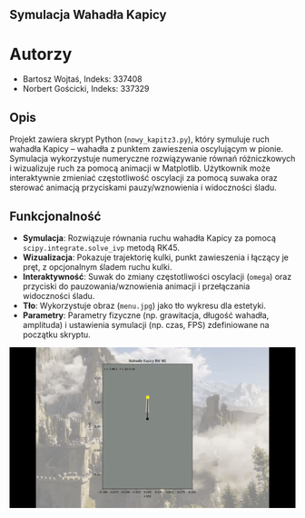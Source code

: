 ## Symulacja Wahadła Kapicy

# Autorzy

- Bartosz Wojtaś, Indeks: 337408
- Norbert Gościcki, Indeks: 337329

## Opis

Projekt zawiera skrypt Python (`nowy_kapitz3.py`), który symuluje ruch wahadła Kapicy – wahadła z punktem zawieszenia oscylującym w pionie. Symulacja wykorzystuje numeryczne rozwiązywanie równań różniczkowych i wizualizuje ruch za pomocą animacji w Matplotlib. Użytkownik może interaktywnie zmieniać częstotliwość oscylacji za pomocą suwaka oraz sterować animacją przyciskami pauzy/wznowienia i widoczności śladu.

## Funkcjonalność

- **Symulacja**: Rozwiązuje równania ruchu wahadła Kapicy za pomocą `scipy.integrate.solve_ivp` metodą RK45.
- **Wizualizacja**: Pokazuje trajektorię kulki, punkt zawieszenia i łączący je pręt, z opcjonalnym śladem ruchu kulki.
- **Interaktywność**: Suwak do zmiany częstotliwości oscylacji (`omega`) oraz przyciski do pauzowania/wznowienia animacji i przełączania widoczności śladu.
- **Tło**: Wykorzystuje obraz (`menu.jpg`) jako tło wykresu dla estetyki.
- **Parametry**: Parametry fizyczne (np. grawitacja, długość wahadła, amplituda) i ustawienia symulacji (np. czas, FPS) zdefiniowane na początku skryptu.

![Animacja Wahadła Kapicy](media/kapitza_animation.gif)

